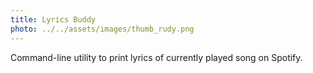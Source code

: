```yaml
---
title: Lyrics Buddy
photo: ../../assets/images/thumb_rudy.png
---
```


Command-line utility to print lyrics of currently played song on Spotify.